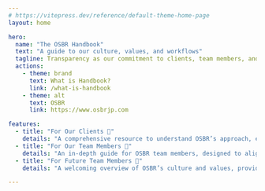 ```yaml
---
# https://vitepress.dev/reference/default-theme-home-page
layout: home

hero:
  name: "The OSBR Handbook"
  text: "A guide to our culture, values, and workflows"
  tagline: Transparency as our commitment to clients, team members, and future team members.
  actions:
    - theme: brand
      text: What is Handbook?
      link: /what-is-handbook
    - theme: alt
      text: OSBR
      link: https://www.osbrjp.com

features:
  - title: "For Our Clients 🤝"
    details: "A comprehensive resource to understand OSBR’s approach, ensuring smooth collaboration and transparency in every step."
  - title: "For Our Team Members 👥"
    details: "An in-depth guide for OSBR team members, designed to align with our shared culture, values, and effective workflows."
  - title: "For Future Team Members 🌱"
    details: "A welcoming overview of OSBR’s culture and values, providing a glimpse into what it’s like to be part of our team."

---
```

